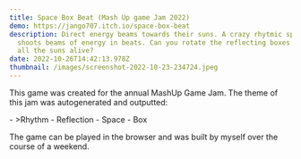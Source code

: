 ```yaml
---
title: Space Box Beat (Mash Up game Jam 2022)
demo: https://jango707.itch.io/space-box-beat
description: Direct energy beams towards their suns. A crazy rhytmic spaceship
  shoots beams of energy in beats. Can you rotate the reflecting boxes and keep
  all the suns alive?
date: 2022-10-26T14:42:13.978Z
thumbnail: /images/screenshot-2022-10-23-234724.jpeg
---
```

T﻿his game was created for the annual MashUp Game Jam. The theme of this jam was autogenerated and outputted: 

\-﻿ >Rhythm - Reflection - Space - Box

T﻿he game can be played in the browser and was built by myself over the course of a weekend.